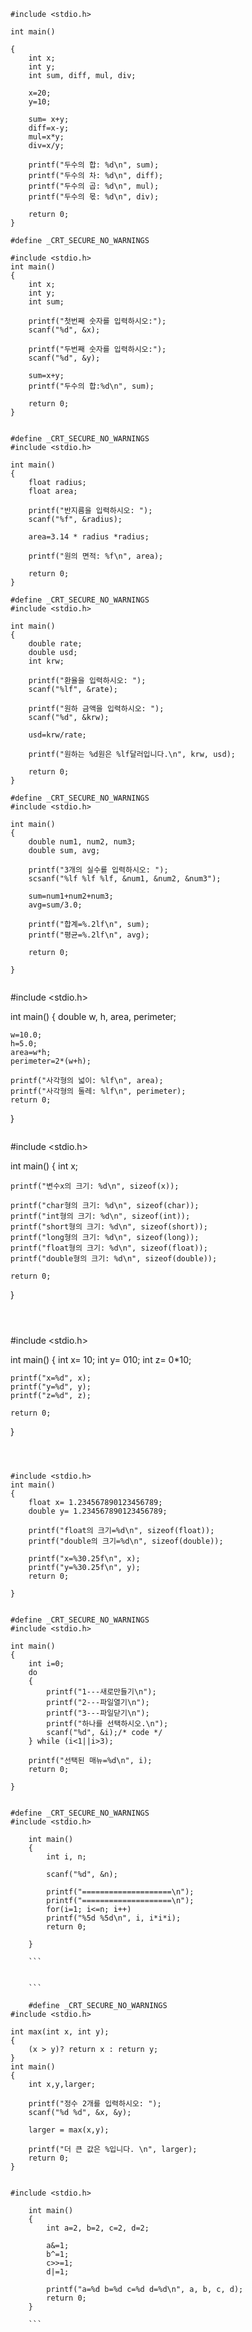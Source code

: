 

```
#include <stdio.h>

int main()

{
    int x;
    int y;
    int sum, diff, mul, div;

    x=20;
    y=10;

    sum= x+y;
    diff=x-y;
    mul=x*y;
    div=x/y;

    printf("두수의 합: %d\n", sum);
    printf("두수의 차: %d\n", diff);
    printf("두수의 곱: %d\n", mul);
    printf("두수의 몫: %d\n", div);

    return 0; 
}

```


```
#define _CRT_SECURE_NO_WARNINGS

#include <stdio.h>
int main()
{
    int x;
    int y;
    int sum;

    printf("첫번째 숫자를 입력하시오:");
    scanf("%d", &x);

    printf("두번째 숫자를 입력하시오:");
    scanf("%d", &y);

    sum=x+y;
    printf("두수의 합:%d\n", sum);
    
    return 0;
}

```


```

#define _CRT_SECURE_NO_WARNINGS
#include <stdio.h>

int main()
{
    float radius;
    float area;

    printf("반지름을 입력하시오: ");
    scanf("%f", &radius);

    area=3.14 * radius *radius;

    printf("원의 면적: %f\n", area);

    return 0;
}

```

```
#define _CRT_SECURE_NO_WARNINGS
#include <stdio.h>

int main()
{
    double rate;
    double usd;
    int krw;

    printf("환율을 입력하시오: ");
    scanf("%lf", &rate);

    printf("원하 금액을 입력하시오: ");
    scanf("%d", &krw);

    usd=krw/rate;

    printf("원하는 %d원은 %lf달러입니다.\n", krw, usd);

    return 0;
}
```


```
#define _CRT_SECURE_NO_WARNINGS
#include <stdio.h>

int main()
{
    double num1, num2, num3;
    double sum, avg;

    printf("3개의 실수를 입력하시오: ");
    scsanf("%lf %lf %lf, &num1, &num2, &num3");

    sum=num1+num2+num3;
    avg=sum/3.0;

    printf("합계=%.2lf\n", sum);
    printf("평균=%.2lf\n", avg);

    return 0;
    
}


```

#include <stdio.h>

int main()
{
    double w, h, area, perimeter;

    w=10.0;
    h=5.0;
    area=w*h;
    perimeter=2*(w+h);

    printf("사각형의 넓이: %lf\n", area);
    printf("사각형의 둘레: %lf\n", perimeter);
    return 0;
}


```

```


#include <stdio.h>

int main()
{
    int x;

    printf("변수x의 크기: %d\n", sizeof(x));

    printf("char형의 크기: %d\n", sizeof(char));
    printf("int형의 크기: %d\n", sizeof(int));
    printf("short형의 크기: %d\n", sizeof(short));
    printf("long형의 크기: %d\n", sizeof(long));
    printf("float형의 크기: %d\n", sizeof(float));
    printf("double형의 크기: %d\n", sizeof(double));
    
    return 0;
}



```



```



#include <stdio.h>

int main()
{
    int x= 10;
    int y= 010;
    int z= 0*10;

    printf("x=%d", x);
    printf("y=%d", y);
    printf("z=%d", z);

    return 0;
}



```



#include <stdio.h>
int main()
{
    float x= 1.234567890123456789;
    double y= 1.234567890123456789;

    printf("float의 크기=%d\n", sizeof(float));
    printf("double의 크기=%d\n", sizeof(double));

    printf("x=%30.25f\n", x);
    printf("y=%30.25f\n", y);
    return 0;

}

```

```

#define _CRT_SECURE_NO_WARNINGS
#include <stdio.h>

int main()
{
    int i=0;
    do
    {
        printf("1---새로만들기\n");
        printf("2---파일열기\n");
        printf("3---파일닫기\n");
        printf("하나를 선택하시오.\n");
        scanf("%d", &i);/* code */
    } while (i<1||i>3);
    
    printf("선택된 매뉴=%d\n", i);
    return 0;
    
}

```

```

#define _CRT_SECURE_NO_WARNINGS
#include <stdio.h>

    int main()
    { 
        int i, n;

        scanf("%d", &n);

        printf("====================\n");
        printf("====================\n");
        for(i=1; i<=n; i++)
        printf("%5d %5d\n", i, i*i*i);
        return 0;

    }
    
    ```
    
    
    ```
    
    #define _CRT_SECURE_NO_WARNINGS
#include <stdio.h>

int max(int x, int y);
{
    (x > y)? return x : return y;
}
int main()
{
    int x,y,larger;

    printf("정수 2개를 입력하시오: ");
    scanf("%d %d", &x, &y);

    larger = max(x,y);

    printf("더 큰 값은 %입니다. \n", larger);
    return 0;
}

```

```

#include <stdio.h>
    
    int main()
    {
        int a=2, b=2, c=2, d=2;

        a&=1;
        b^=1;
        c>>=1;
        d|=1;

        printf("a=%d b=%d c=%d d=%d\n", a, b, c, d);
        return 0;
    }
    
    ```
